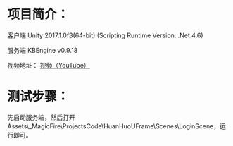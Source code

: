 项目简介：
==
客户端 Unity 2017.1.0f3(64-bit)  (Scripting Runtime Version: .Net 4.6)

服务端 KBEngine v0.9.18

视频地址：
[视频（YouTube）](https://www.youtube.com/watch?v=U92KrtGQ5Mc&list=PLS2_hNFiin5IKlV_yDac1wAH_3L12Mk_N)

测试步骤：
==
先启动服务端，然后打开Assets\\_MagicFire\ProjectsCode\HuanHuoUFrame\Scenes\LoginScene，运行即可。